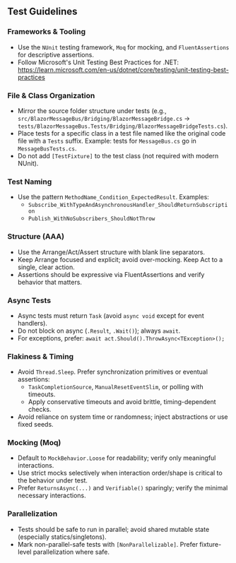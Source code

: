 ﻿---
trigger: glob
description: Unit test conventions for NUnit + Moq + FluentAssertions to keep tests clear, reliable, and consistent.
globs: tests/**/*.cs
---

## Test Guidelines

### Frameworks & Tooling
- Use the `NUnit` testing framework, `Moq` for mocking, and `FluentAssertions` for descriptive assertions.
- Follow Microsoft's Unit Testing Best Practices for .NET: https://learn.microsoft.com/en-us/dotnet/core/testing/unit-testing-best-practices

### File & Class Organization
- Mirror the source folder structure under tests (e.g., `src/BlazorMessageBus/Bridging/BlazorMessageBridge.cs` -> `tests/BlazorMessageBus.Tests/Bridging/BlazorMessageBridgeTests.cs`).
- Place tests for a specific class in a test file named like the original code file with a `Tests` suffix. Example: tests for `MessageBus.cs` go in `MessageBusTests.cs`.
- Do not add `[TestFixture]` to the test class (not required with modern NUnit).

### Test Naming
- Use the pattern `MethodName_Condition_ExpectedResult`. Examples:
  - `Subscribe_WithTypeAndAsynchronousHandler_ShouldReturnSubscription`
  - `Publish_WithNoSubscribers_ShouldNotThrow`

### Structure (AAA)
- Use the Arrange/Act/Assert structure with blank line separators.
- Keep Arrange focused and explicit; avoid over-mocking. Keep Act to a single, clear action.
- Assertions should be expressive via FluentAssertions and verify behavior that matters.

### Async Tests
- Async tests must return `Task` (avoid `async void` except for event handlers).
- Do not block on async (`.Result`, `.Wait()`); always `await`.
- For exceptions, prefer: `await act.Should().ThrowAsync<TException>();`

### Flakiness & Timing
- Avoid `Thread.Sleep`. Prefer synchronization primitives or eventual assertions:
  - `TaskCompletionSource`, `ManualResetEventSlim`, or polling with timeouts.
  - Apply conservative timeouts and avoid brittle, timing-dependent checks.
- Avoid reliance on system time or randomness; inject abstractions or use fixed seeds.

### Mocking (Moq)
- Default to `MockBehavior.Loose` for readability; verify only meaningful interactions.
- Use strict mocks selectively when interaction order/shape is critical to the behavior under test.
- Prefer `ReturnsAsync(...)` and `Verifiable()` sparingly; verify the minimal necessary interactions.

### Parallelization
- Tests should be safe to run in parallel; avoid shared mutable state (especially statics/singletons).
- Mark non-parallel-safe tests with `[NonParallelizable]`. Prefer fixture-level parallelization where safe.
